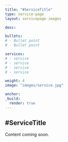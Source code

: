 ```yaml
---
title: "#ServiceTitle"
type: service-page
layout: servicepage-images

desc:

bullets:
# - Bullet point
# - Bullet point

services:
# - service
# - service
# - service
# - service

weight: 4
image: "images/service.jpg"

anchor:
_build:
  render: true
---
```


## #ServiceTitle

Content coming soon.
